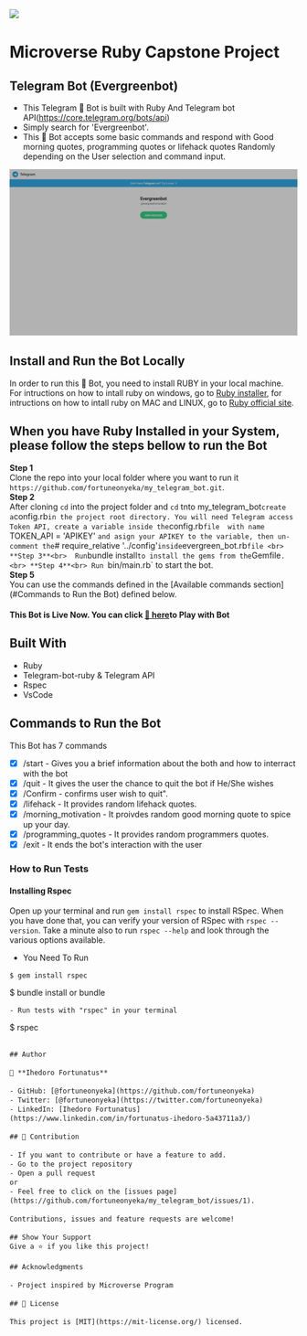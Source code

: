 ![](https://img.shields.io/badge/Microverse-blueviolet)

# Microverse Ruby Capstone Project

## Telegram Bot (Evergreenbot)
- This Telegram 🤖 Bot is built with Ruby And Telegram bot API(https://core.telegram.org/bots/api)
- Simply search for 'Evergreenbot'. 
- This 🤖 Bot accepts some basic commands and respond with Good morning quotes, programming quotes or lifehack quotes Randomly  depending on the User selection and command input.

![screenshot](./images/bot.png)

## Install and Run the Bot Locally

In order to run this 🤖 Bot, you need to install RUBY in your local machine. For intructions on how to intall ruby on windows, go to [Ruby installer](https://rubyinstaller.org/), for intructions on how to intall ruby on MAC and LINUX, go to [Ruby official site](https://www.ruby-lang.org/en/downloads/).

## When you have Ruby Installed in your System, please follow the steps bellow to run the Bot

**Step 1**<br>
Clone the repo into your local folder where you want to run it<br>
`https://github.com/fortuneonyeka/my_telegram_bot.git`.<br>
**Step 2**<br>
After cloning `cd` into the project folder  and `cd` tnto my_telegram_bot` create a `config.rb` in the project root directory. You will need Telegram access Token API, create a variable inside the `config.rb` file  with name ` TOKEN_API = 'APIKEY' ` and asign your APIKEY to the variable, then un-comment the `# require_relative '../config'` inside `evergreen_bot.rb` file <br>
**Step 3**<br> 
Run `bundle install` to install the gems from the `Gemfile`.<br>
**Step 4**<br>
Run `bin/main.rb` to start the bot.<br>
**Step 5**<br>
You can use the commands defined in the [Available commands section](#Commands to Run the Bot) defined below.<br>

#### This Bot is Live Now. You can click [🤖 here](t.me/evergreenfortunebot.)to Play with Bot

## Built With
- Ruby
- Telegram-bot-ruby & Telegram API
- Rspec
- VsCode

## Commands to Run the Bot
This Bot has 7 commands
- [x] /start - Gives you a brief information about the both and how to interract with the bot
- [x] /quit - It gives the user the chance to quit the bot if He/She wishes 
- [x] /Confirm  - confirms user wish to quit".
- [x] /lifehack - It provides random lifehack quotes.
- [x] /morning_motivation - It proivdes random good morning quote to spice up your day.
- [x] /programming_quotes - It provides random programmers quotes.
- [x] /exit - It ends the bot's interaction with the user

### How to Run Tests

#### Installing Rspec
Open up your terminal and run `gem install rspec` to install RSpec. When you have done that, you can verify your version of RSpec with `rspec --version`. Take a minute also to run `rspec --help` and look through the various options available.

- You Need To Run 
```
$ gem install rspec

```
$ bundle install or bundle
```
- Run tests with "rspec" in your terminal
```
$ rspec
```

## Author

👤 **Ihedoro Fortunatus**

- GitHub: [@fortuneonyeka](https://github.com/fortuneonyeka)
- Twitter: [@fortuneonyeka](https://twitter.com/fortuneonyeka)
- LinkedIn: [Ihedoro Fortunatus](https://www.linkedin.com/in/fortunatus-ihedoro-5a43711a3/)

## 🤝 Contribution

- If you want to contribute or have a feature to add.
- Go to the project repository 
- Open a pull request
or
- Feel free to click on the [issues page](https://github.com/fortuneonyeka/my_telegram_bot/issues/1).

Contributions, issues and feature requests are welcome!

## Show Your Support
Give a ⭐️ if you like this project!

## Acknowledgments

- Project inspired by Microverse Program

## 📝 License

This project is [MIT](https://mit-license.org/) licensed.